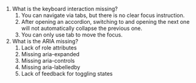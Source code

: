 1. What is the keyboard interaction missing?
   1. You can navigate via tabs, but there is no clear focus instruction.
   2. After opening an accordion, switching to and opening the next one will not automatically collapse the previous one.
   3. You can only use tab to move the focus.
2. What is the ARIA missing?
   1. Lack of role attributes
   2. Missing aria-expanded
   3. Missing aria-controls
   4. Missing aria-labelledby
   5. Lack of feedback for toggling states
